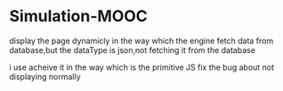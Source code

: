 # Simulation-MOOC
display the page dynamicly in the way which the engine fetch data from database,but the dataType is json,not fetching it from the database

i use acheive it in the way which is the primitive JS
fix the bug about not displaying normally
